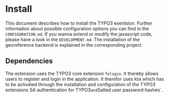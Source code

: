 # Install

This document describes how to install the TYPO3 exentsion. Further information about possible configuration options you can find in the `CONFIGURATION.md`. If you wanna extend or modify the javascript code, please have a look in the `DEVELOPMENT.md`. The installation of the georeference backend is explained in the corresponding project.

## Dependencies

The extension uses the TYPO3 core extension `felogin`. It thereby allows users to register and login in the application. It therefor uses `RSA` which has to be activated through the installation and configuration of the TYPO3 extensions SA authentication for TYPO3` and `Salted user password hashes`.


